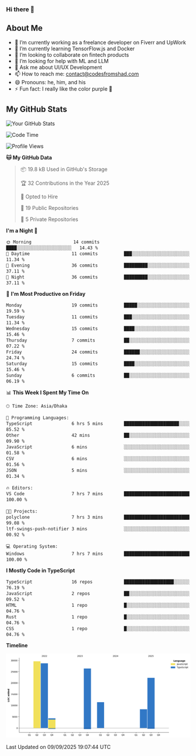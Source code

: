 ### Hi there 👋

## About Me
- 🔭 I’m currently working as a freelance developer on Fiverr and UpWork
- 🌱 I’m currently learning TensorFlow.js and Docker
- 👯 I’m looking to collaborate on fintech products
- 🤔 I’m looking for help with ML and LLM
- 💬 Ask me about UI/UX Development
- 📫 How to reach me: contact@codesfromshad.com
- 😄 Pronouns: he, him, and his
- ⚡ Fun fact: I really like the color purple 💜

## My GitHub Stats

![Your GitHub Stats](https://github-readme-stats.vercel.app/api?username=codesfromshad&show_icons=true&theme=midnight-purple)

<!--START_SECTION:waka-->
![Code Time](http://img.shields.io/badge/Code%20Time-959%20hrs%2054%20mins-blue)

![Profile Views](http://img.shields.io/badge/Profile%20Views-0-blue)

**🐱 My GitHub Data** 

> 📦 19.8 kB Used in GitHub's Storage 
 > 
> 🏆 32 Contributions in the Year 2025
 > 
> 💼 Opted to Hire
 > 
> 📜 19 Public Repositories 
 > 
> 🔑 5 Private Repositories 
 > 
**I'm a Night 🦉** 

```text
🌞 Morning                14 commits          ████░░░░░░░░░░░░░░░░░░░░░   14.43 % 
🌆 Daytime                11 commits          ███░░░░░░░░░░░░░░░░░░░░░░   11.34 % 
🌃 Evening                36 commits          █████████░░░░░░░░░░░░░░░░   37.11 % 
🌙 Night                  36 commits          █████████░░░░░░░░░░░░░░░░   37.11 % 
```
📅 **I'm Most Productive on Friday** 

```text
Monday                   19 commits          █████░░░░░░░░░░░░░░░░░░░░   19.59 % 
Tuesday                  11 commits          ███░░░░░░░░░░░░░░░░░░░░░░   11.34 % 
Wednesday                15 commits          ████░░░░░░░░░░░░░░░░░░░░░   15.46 % 
Thursday                 7 commits           ██░░░░░░░░░░░░░░░░░░░░░░░   07.22 % 
Friday                   24 commits          ██████░░░░░░░░░░░░░░░░░░░   24.74 % 
Saturday                 15 commits          ████░░░░░░░░░░░░░░░░░░░░░   15.46 % 
Sunday                   6 commits           ██░░░░░░░░░░░░░░░░░░░░░░░   06.19 % 
```


📊 **This Week I Spent My Time On** 

```text
🕑︎ Time Zone: Asia/Dhaka

💬 Programming Languages: 
TypeScript               6 hrs 5 mins        █████████████████████░░░░   85.52 % 
Other                    42 mins             ██░░░░░░░░░░░░░░░░░░░░░░░   09.90 % 
JavaScript               6 mins              ░░░░░░░░░░░░░░░░░░░░░░░░░   01.58 % 
CSV                      6 mins              ░░░░░░░░░░░░░░░░░░░░░░░░░   01.56 % 
JSON                     5 mins              ░░░░░░░░░░░░░░░░░░░░░░░░░   01.34 % 

🔥 Editors: 
VS Code                  7 hrs 7 mins        █████████████████████████   100.00 % 

🐱‍💻 Projects: 
polyclone                7 hrs 3 mins        █████████████████████████   99.08 % 
ltf-swings-push-notifier 3 mins              ░░░░░░░░░░░░░░░░░░░░░░░░░   00.92 % 

💻 Operating System: 
Windows                  7 hrs 7 mins        █████████████████████████   100.00 % 
```

**I Mostly Code in TypeScript** 

```text
TypeScript               16 repos            ███████████████████░░░░░░   76.19 % 
JavaScript               2 repos             ██░░░░░░░░░░░░░░░░░░░░░░░   09.52 % 
HTML                     1 repo              █░░░░░░░░░░░░░░░░░░░░░░░░   04.76 % 
Rust                     1 repo              █░░░░░░░░░░░░░░░░░░░░░░░░   04.76 % 
CSS                      1 repo              █░░░░░░░░░░░░░░░░░░░░░░░░   04.76 % 
```



**Timeline**

![Lines of Code chart](https://raw.githubusercontent.com/codesfromshad/codesfromshad/main/assets/bar_graph.png)


 Last Updated on 09/09/2025 19:07:44 UTC
<!--END_SECTION:waka-->

<!--
**codesfromshad/codesfromshad** is a ✨ _special_ ✨ repository because its `README.md` (this file) appears on your GitHub profile.

Here are some ideas to get you started:

- 🔭 I’m currently working on ...
- 🌱 I’m currently learning ...
- 👯 I’m looking to collaborate on ...
- 🤔 I’m looking for help with ...
- 💬 Ask me about ...
- 📫 How to reach me: ...
- 😄 Pronouns: ...
- ⚡ Fun fact: ...
-->
